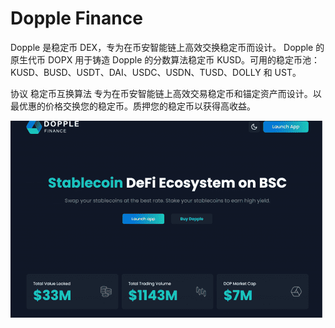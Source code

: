 # Dopple Finance

Dopple 是稳定币 DEX，专为在币安智能链上高效交换稳定币而设计。 Dopple 的原生代币 DOPX 用于铸造 Dopple 的分数算法稳定币 KUSD。可用的稳定币池：KUSD、BUSD、USDT、DAI、USDC、USDN、TUSD、DOLLY 和 UST。

协议 稳定币互换算法 专为在币安智能链上高效交易稳定币和锚定资产而设计。以最优惠的价格交换您的稳定币。质押您的稳定币以获得高收益。

![dopplefinance-dapp-exchanges-bsc-image1-500x315_57392c1e817ed7875824c2fd2b68fefa](dopplefinance-dapp-exchanges-bsc-image1-500x315_57392c1e817ed7875824c2fd2b68fefa.png)



